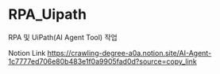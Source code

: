 # RPA_Uipath
RPA 및 UiPath(AI Agent Tool) 작업

Notion Link
https://crawling-degree-a0a.notion.site/AI-Agent-1c7777ed706e80b483e1f0a9905fad0d?source=copy_link
